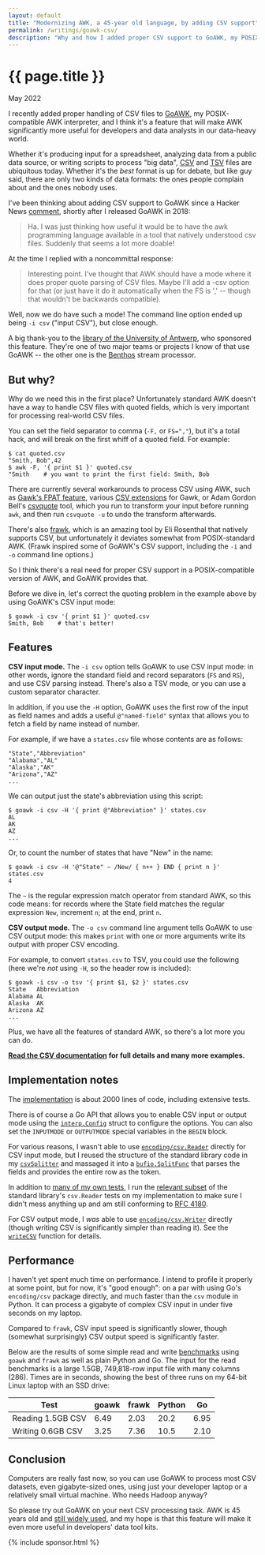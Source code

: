 ```yaml
---
layout: default
title: "Modernizing AWK, a 45-year old language, by adding CSV support"
permalink: /writings/goawk-csv/
description: "Why and how I added proper CSV support to GoAWK, my POSIX-compatible AWK interpreter."
---
```

<h1>{{ page.title }}</h1>
<p class="subtitle">May 2022</p>


I recently added proper handling of CSV files to [GoAWK](https://github.com/benhoyt/goawk), my POSIX-compatible AWK interpreter, and I think it's a feature that will make AWK significantly more useful for developers and data analysts in our data-heavy world.

Whether it's producing input for a spreadsheet, analyzing data from a public data source, or writing scripts to process "big data", [CSV](https://en.wikipedia.org/wiki/Comma-separated_values) and [TSV](https://en.wikipedia.org/wiki/Tab-separated_values) files are ubiquitous today. Whether it's the *best* format is up for debate, but like guy said, there are only two kinds of data formats: the ones people complain about and the ones nobody uses.

I've been thinking about adding CSV support to GoAWK since a Hacker News [comment](https://news.ycombinator.com/item?id=17786824), shortly after I released GoAWK in 2018:

> Ha. I was just thinking how useful it would be to have the awk programming language available in a tool that natively understood csv files. Suddenly that seems a lot more doable!

At the time I replied with a noncommittal response:

> Interesting point. I've thought that AWK should have a mode where it does proper quote parsing of CSV files. Maybe I'll add a -csv option for that (or just have it do it automatically when the FS is ',' -- though that wouldn't be backwards compatible).

Well, now we do have such a mode! The command line option ended up being `-i csv` ("input CSV"), but close enough.

A big thank-you to the [library of the University of Antwerp](https://www.uantwerpen.be/en/library/), who sponsored this feature. They're one of two major teams or projects I know of that use GoAWK -- the other one is the [Benthos](https://github.com/benthosdev/benthos) stream processor.


## But why?

Why do we need this in the first place? Unfortunately standard AWK doesn't have a way to handle CSV files with quoted fields, which is very important for processing real-world CSV files.

You can set the field separator to comma (`-F,` or `FS=","`), but it's a total hack, and will break on the first whiff of a quoted field. For example:

```
$ cat quoted.csv
"Smith, Bob",42
$ awk -F, '{ print $1 }' quoted.csv
"Smith    # you want to print the first field: Smith, Bob
```

There are currently several workarounds to process CSV using AWK, such as [Gawk's FPAT feature](https://www.gnu.org/software/gawk/manual/html_node/Splitting-By-Content.html), various [CSV extensions](http://mcollado.z15.es/xgawk/) for Gawk, or Adam Gordon Bell's [csvquote](https://github.com/adamgordonbell/csvquote) tool, which you run to transform your input before running `awk`, and then run `csvquote -u` to undo the transform afterwards.

There's also [frawk](https://github.com/ezrosent/frawk), which is an amazing tool by Eli Rosenthal that natively supports CSV, but unfortunately it deviates somewhat from POSIX-standard AWK. (Frawk inspired some of GoAWK's CSV support, including the `-i` and `-o` command line options.)

So I think there's a real need for proper CSV support in a POSIX-compatible version of AWK, and GoAWK provides that.

Before we dive in, let's correct the quoting problem in the example above by using GoAWK's CSV input mode:

```
$ goawk -i csv '{ print $1 }' quoted.csv
Smith, Bob    # that's better!
```


## Features

**CSV input mode.** The `-i csv` option tells GoAWK to use CSV input mode: in other words, ignore the standard field and record separators (`FS` and `RS`), and use CSV parsing instead. There's also a TSV mode, or you can use a custom separator character.

In addition, if you use the `-H` option, GoAWK uses the first row of the input as field names and adds a useful `@"named-field"` syntax that allows you to fetch a field by name instead of number.

For example, if we have a `states.csv` file whose contents are as follows:

```
"State","Abbreviation"
"Alabama","AL"
"Alaska","AK"
"Arizona","AZ"
...
```

We can output just the state's abbreviation using this script:

```
$ goawk -i csv -H '{ print @"Abbreviation" }' states.csv
AL
AK
AZ
...
```

Or, to count the number of states that have "New" in the name:

```
$ goawk -i csv -H '@"State" ~ /New/ { n++ } END { print n }' states.csv
4
```

The `~` is the regular expression match operator from standard AWK, so this code means: for records where the State field matches the regular expression `New`, increment `n`; at the end, print `n`.

**CSV output mode.** The `-o csv` command line argument tells GoAWK to use CSV output mode: this makes `print` with one or more arguments write its output with proper CSV encoding.

For example, to convert `states.csv` to TSV, you could use the following (here we're *not* using `-H`, so the header row is included):

```
$ goawk -i csv -o tsv '{ print $1, $2 }' states.csv
State   Abbreviation
Alabama AL
Alaska  AK
Arizona AZ
...
```

Plus, we have all the features of standard AWK, so there's a lot more you can do.

**[Read the CSV documentation](https://github.com/benhoyt/goawk/blob/master/csv.md) for full details and many more examples.**


## Implementation notes

The [implementation](https://github.com/benhoyt/goawk/pull/107) is about 2000 lines of code, including extensive tests.

There is of course a Go API that allows you to enable CSV input or output mode using the [`interp.Config`](https://pkg.go.dev/github.com/benhoyt/goawk/interp#Config) struct to configure the options. You can also set the `INPUTMODE` or `OUTPUTMODE` special variables in the `BEGIN` block.

For various reasons, I wasn't able to use [`encoding/csv.Reader`](https://pkg.go.dev/encoding/csv#Reader) directly for CSV input mode, but I reused the structure of the standard library code in my [`csvSplitter`](https://github.com/benhoyt/goawk/blob/acb9a737b8df4628a3fd980254d1b88a87e1933d/interp/io.go#L422) and massaged it into a [`bufio.SplitFunc`](https://pkg.go.dev/bufio#SplitFunc) that parses the fields and provides the entire row as the token.

In addition to [many of my own tests](https://github.com/benhoyt/goawk/blob/acb9a737b8df4628a3fd980254d1b88a87e1933d/interp/interp_test.go#L1453), I run the [relevant subset](https://github.com/benhoyt/goawk/blob/master/interp/csvreader_test.go) of the standard library's `csv.Reader` tests on my implementation to make sure I didn't mess anything up and am still conforming to [RFC 4180](https://www.rfc-editor.org/rfc/rfc4180.html).

For CSV output mode, I *was* able to use [`encoding/csv.Writer`](https://pkg.go.dev/encoding/csv#Writer) directly (though writing CSV is significantly simpler than reading it). See the [`writeCSV`](https://github.com/benhoyt/goawk/blob/acb9a737b8df4628a3fd980254d1b88a87e1933d/interp/io.go#L67) function for details.


## Performance

I haven't yet spent much time on performance. I intend to profile it properly at some point, but for now, it's "good enough": on a par with using Go's `encoding/csv` package directly, and much faster than the `csv` module in Python. It can process a gigabyte of complex CSV input in under five seconds on my laptop.

Compared to `frawk`, CSV input speed is significantly slower, though (somewhat surprisingly) CSV output speed is significantly faster.

Below are the results of some simple read and write [benchmarks](https://github.com/benhoyt/goawk/blob/master/scripts/csvbench) using `goawk` and `frawk` as well as plain Python and Go. The input for the read benchmarks is a large 1.5GB, 749,818-row input file with many columns (286). Times are in seconds, showing the best of three runs on my 64-bit Linux laptop with an SSD drive:

Test              | goawk | frawk | Python |   Go
----------------- | ----- | ----- | ------ | ----
Reading 1.5GB CSV |  6.49 |  2.03 |   20.2 | 6.95
Writing 0.6GB CSV |  3.25 |  7.36 |   10.5 | 2.10


## Conclusion

Computers are really fast now, so you can use GoAWK to process most CSV datasets, even gigabyte-sized ones, using just your developer laptop or a relatively small virtual machine. Who needs Hadoop anyway?

So please try out GoAWK on your next CSV processing task. AWK is 45 years old and [still widely used](https://lwn.net/Articles/820829/), and my hope is that this feature will make it even more useful in developers' data tool kits.


{% include sponsor.html %}
